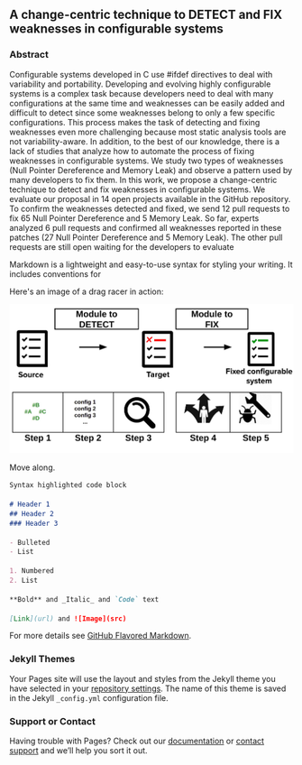 ## A change-centric technique to DETECT and FIX weaknesses in configurable systems

### Abstract

Configurable systems developed in C use #ifdef directives to deal with variability and portability. Developing and evolving highly configurable systems is a complex task because developers need to deal with many configurations at the same time and weaknesses can be easily added and difficult to detect since some weaknesses belong to only a few specific configurations. This process makes the task of detecting and fixing weaknesses even more challenging because most static analysis tools are not variability-aware. In addition, to the best of our knowledge, there is a lack of studies that analyze how to automate the process of fixing weaknesses in configurable systems. We study two types of weaknesses (Null Pointer Dereference and Memory Leak) and observe a pattern used by many developers to fix them. In this work, we propose a change-centric technique to detect and fix weaknesses in configurable systems. We evaluate our proposal in 14 open projects available in the GitHub repository. To confirm the weaknesses detected and fixed, we send 12 pull requests to fix 65 Null Pointer Dereference and 5 Memory Leak. So far, experts analyzed 6 pull requests and confirmed all weaknesses reported in these patches (27 Null Pointer Dereference and 5 Memory Leak). The other pull requests are still open waiting for the developers to evaluate

Markdown is a lightweight and easy-to-use syntax for styling your writing. It includes conventions for

Here's an image of a drag racer in action:

![Drag Racing](technique.jpeg)

Move along.


```markdown
Syntax highlighted code block

# Header 1
## Header 2
### Header 3

- Bulleted
- List

1. Numbered
2. List

**Bold** and _Italic_ and `Code` text

[Link](url) and ![Image](src)
```

For more details see [GitHub Flavored Markdown](https://guides.github.com/features/mastering-markdown/).

### Jekyll Themes

Your Pages site will use the layout and styles from the Jekyll theme you have selected in your [repository settings](https://github.com/scienceweaknesses/scienceweaknesses.github.io/settings/pages). The name of this theme is saved in the Jekyll `_config.yml` configuration file.

### Support or Contact

Having trouble with Pages? Check out our [documentation](https://docs.github.com/categories/github-pages-basics/) or [contact support](https://support.github.com/contact) and we’ll help you sort it out.
